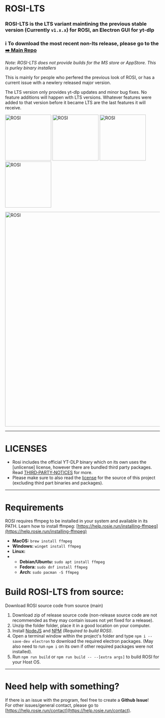 # ROSI-LTS
### ROSI-LTS is the LTS variant maintining the previous stable version (Currently `v1.x.x`) for ROSI, an Electron GUI for yt-dlp

### ℹ️ To download the most recent non-lts release, please go to the [➡️ Main Repo](https://github.com/BurntToasters/ROSI)

*Note: ROSI-LTS does not provide builds for the MS store or AppStore. This is purley binary installers*

This is mainly for people who perfered the previous look of ROSI, or has a current issue with a newlery released major version.

The LTS version only provides yt-dlp updates and minor bug fixes. No feature additions will happen with LTS versions. Whatever features were added to that version before it became LTS are the last features it will receive.

[<img width="150" alt="ROSI" src="https://prod.rosie.run/img/download-for-windows.png"/>](https://github.com/BurntToasters/ROSI-LTS/releases/latest/download/ROSI-LTS-Windows-x64.exe) [<img width="150" alt="ROSI" src="https://prod.rosie.run/img/download-for-windows-arm64.png"/>](https://github.com/BurntToasters/ROSI-LTS/releases/latest/download/ROSI-LTS-Windows-arm64.exe) [<img width="150" alt="ROSI" src="https://prod.rosie.run/img/download-for-macos.png"/>](https://github.com/BurntToasters/ROSI-LTS/releases/latest/download/ROSI-LTS-MacOS-universal.dmg) [<img width="150" alt="ROSI" src="https://prod.rosie.run/img/download-for-linux.png"/>](https://github.com/BurntToasters/ROSI-LTS/releases/latest)

<img width="700" alt="ROSI" src="https://github.com/user-attachments/assets/52694114-57a3-487e-837b-6bf5d4960ba3" />

___

# LICENSES

- Rosi includes the official YT-DLP binary which on its own uses the [unlicense] license, however there are bundled third party packages. Read [THIRD‑PARTY‑NOTICES](THIRD‑PARTY‑NOTICES.md) for more.
- Please make sure to also read the [license](LICENSE) for the source of this project (excluding third part binaries and packages).

___

# Requirements

ROSI requires ffmpeg to be installed in your system and available in its PATH.
Learn how to install ffmpeg: [https://help.rosie.run/installing-ffmpeg](https://help.rosie.run/installing-ffmpeg)

- **MacOS:** `brew install ffmpeg`
- **Windows:** `winget install ffmpeg`
- **Linux:** 
- - **Debian/Ubuntu:** `sudo apt install ffmpeg`
  - **Fedora:** `sudo dnf install ffmpeg`
  - **Arch:** `sudo pacman -S ffmpeg`

# Build ROSI-LTS from source:

Download ROSI source code from source (main)
1) Download zip of release source code (non-release source code are not recommended as they may contain issues not yet fixed for a release).
2) Unzip the folder folder, place it in a good location on your computer.
3) Install [NodeJS](https://nodejs.org/en/download) and [NPM](https://docs.npmjs.com/downloading-and-installing-node-js-and-npm) *(Required to build ROSI)*.
4) Open a terminal window within the project's folder and type `npm i --save-dev electron` to download the required electron packages. (May also need to run `npm i` on its own if other required packages were not installed).
5) Run `npm run build` or `npm run build -- --[extra args]` to build ROSI for your Host OS.

___

# Need help with something?

If there is an issue with the program, feel free to create a **Github Issue**!  
For other issues/general contact, please go to [https://help.rosie.run/contact](https://help.rosie.run/contact).
